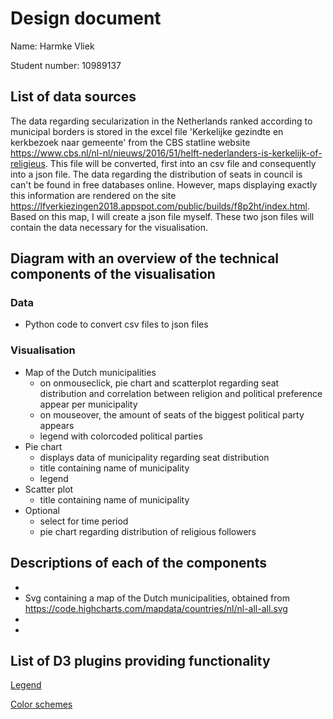 # Design document 
Name: Harmke Vliek

Student number: 10989137

## List of data sources
The data regarding secularization in the Netherlands ranked according to municipal borders is stored in the excel file 'Kerkelijke gezindte
en kerkbezoek naar gemeente' from the CBS statline website https://www.cbs.nl/nl-nl/nieuws/2016/51/helft-nederlanders-is-kerkelijk-of-religieus.
This file will be converted, first into an csv file and consequently into a json file.
The data regarding the distribution of seats in council is can't be found in free databases online. However, maps displaying exactly this
information are rendered on the site https://lfverkiezingen2018.appspot.com/public/builds/f8p2ht/index.html. Based on this map, I will
create a json file myself. These two json files will contain the data necessary for the visualisation.

## Diagram with an overview of the technical components of the visualisation

### Data
* Python code to convert csv files to json files

### Visualisation
* Map of the Dutch municipalities
  - on onmouseclick, pie chart and scatterplot regarding seat distribution and correlation between religion and political preference         appear per municipality
  - on mouseover, the amount of seats of the biggest political party appears
  - legend with colorcoded political parties
* Pie chart
  - displays data of municipality regarding seat distribution
  - title containing name of municipality
  - legend 
* Scatter plot
  - title containing name of municipality
 * Optional
    - select for time period
    - pie chart regarding distribution of religious followers

## Descriptions of each of the components
* 
* Svg containing a map of the Dutch municipalities, obtained from https://code.highcharts.com/mapdata/countries/nl/nl-all-all.svg
*
*
 
## List of D3 plugins providing functionality
[Legend](https://github.com/susielu/d3-legend)

[Color schemes](https://github.com/d3/d3-scale-chromatic) 
